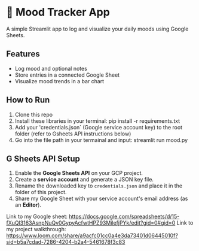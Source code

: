 # 🧠 Mood Tracker App

A simple Streamlit app to log and visualize your daily moods using Google Sheets.

## Features
- Log mood and optional notes
- Store entries in a connected Google Sheet
- Visualize mood trends in a bar chart

## How to Run

1. Clone this repo
2. Install these libraries in your terminal: 
pip install -r requirements.txt
3. Add your 'credentials.json` (Google service account key) to the root folder (refer to Gsheets API instructions below)
4. Go into the file path in your termainal and input: streamlit run mood.py

## G Sheets API Setup

1. Enable the **Google Sheets API** on your GCP project.
2. Create a **service account** and generate a JSON key file.
3. Rename the downloaded key to `credentials.json` and place it in the folder of this project. 
4. Share my Google Sheet with your service account's email address (as an **Editor**).



Link to my Google sheet: https://docs.google.com/spreadsheets/d/15-fXuQl3163AsnpNuQv0GypyAcfwtHPZ93MilefjPYk/edit?gid=0#gid=0
Link to my project walkthrough: https://www.loom.com/share/a9acfc01cc0a4e3da73401d06445010f?sid=b5a7cdad-7286-4204-b2a4-5461678f3c83
